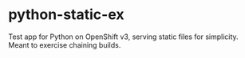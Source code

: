 # python-static-ex

Test app for Python on OpenShift v3, serving static files for simplicity.
Meant to exercise chaining builds.
